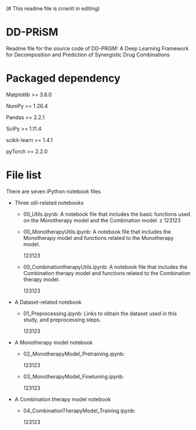 (# This readme file is crrenlt in editing)


# DD-PRiSM
Readme file for the source code of DD-PRiSM: A Deep Learning Framework for Decomposition and Prediction of Synergistic Drug Combinations

# Packaged dependency
Matplotlib >= 3.8.0

NumPy >= 1.26.4

Pandas >= 2.2.1

SciPy >= 1.11.4

scikit-learn >= 1.4.1

pyTorch >= 2.2.0


# File list
There are seven iPython notebook files

- Three util-related notebooks
  - 00_Utils.ipynb: A notebook file that includes the basic functions used on the Monotherapy model and the Combination model.
 z
    123123

  - 00_MonotherapyUtils.ipynb: A notebook file that includes the Monotherapy model and functions related to the Monotherapy model.
 
    123123

  - 00_CombinationtherapyUtils.ipynb: A notebook file that includes the Combination therapy model and functions related to the Combination therapy model.
 
    123123

- A Dataset-related notebook
  - 01_Preprocessing.ipynb: Links to obtain the dataset used in this study, and preprocessing steps.

    123123
    
- A Monotherapy model notebook
  - 02_MonotherapyModel_Pretraining.ipynb:

    123123
    
  - 03_MonotherapyModel_Finetuning.ipynb:
 
    123123
    
- A Combination therapy model notebook
  - 04_CombinationTherapyModel_Training.ipynb:
 
    123123

